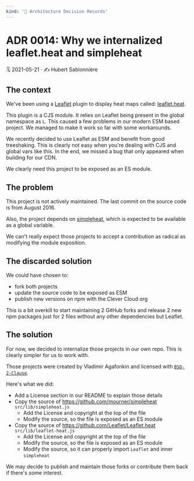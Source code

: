 ```yaml
---
kind: '📌 Architecture Decision Records'
---
```


# ADR 0014: Why we internalized leaflet.heat and simpleheat

🗓️ 2021-05-21 · ✍️ Hubert Sablonnière

## The context

We've been using a [Leaflet](https://leafletjs.com/) plugin to display heat maps called: [leaflet.heat](https://github.com/Leaflet/Leaflet.heat).

This plugin is a CJS module.
It relies on Leaflet being present in the global namespace as `L`.
This caused a few problems in our modern ESM based project.
We managed to make it work so far with some workarounds.

We recently decided to use Leaflet as ESM and benefit from good treeshaking.
This is clearly not easy when you're dealing with CJS and global vars like this.
In the end, we missed a bug that only appeared when building for our CDN.

We clearly need this project to be exposed as an ES module.

## The problem

This project is not actively maintained.
The last commit on the source code is from August 2016.

Also, the project depends on [simpleheat](https://github.com/mourner/simpleheat), which is expected to be available as a global variable.

We can't really expect those projects to accept a contribution as radical as modifying the module exposition.

## The discarded solution

We could have chosen to:

* fork both projects
* update the source code to be exposed as ESM
* publish new versions on npm with the Clever Cloud org

This is a bit overkill to start maintaining 2 GitHub forks and release 2 new npm packages just for 2 files without any other dependencies but Leaflet.

## The solution

For now, we decided to internalize those projects in our own repo.
This is clearly simpler for us to work with.

Those projects were created by Vladimir Agafonkin and licensed with [`BSD-2-Clause`](https://spdx.org/licenses/BSD-2-Clause.html).

Here's what we did:

* Add a License section in our README to explain those details
* Copy the source of https://github.com/mourner/simpleheat `src/lib/simpleheat.js`
  * Add the License and copyright at the top of the file
  * Modify the source, so the file is exposed as an ES module
* Copy the source of https://github.com/Leaflet/Leaflet.heat `src/lib/leaflet-heat.js`
  * Add the License and copyright at the top of the file
  * Modify the source, so the file is exposed as an ES module
  * Modify the source, so it can properly import `Leaflet` and inner `simpleheat`  

We may decide to publish and maintain those forks or contribute them back if there's some interest.
